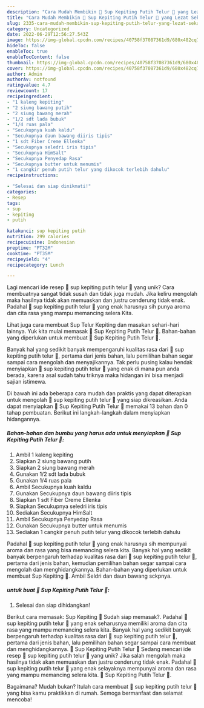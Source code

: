 ```yaml
---
description: "Cara Mudah Membikin 🦀 Sup Kepiting Putih Telur 🦀 yang Lezat Sekali"
title: "Cara Mudah Membikin 🦀 Sup Kepiting Putih Telur 🦀 yang Lezat Sekali"
slug: 2335-cara-mudah-membikin-sup-kepiting-putih-telur-yang-lezat-sekali
category: Uncategorized
date: 2022-06-29T12:56:27.543Z
image: https://img-global.cpcdn.com/recipes/40758f37087361d9/680x482cq70/sup-kepiting-putih-telur-foto-resep-utama.jpg
hideToc: false
enableToc: true
enableTocContent: false
thumbnail: https://img-global.cpcdn.com/recipes/40758f37087361d9/680x482cq70/sup-kepiting-putih-telur-foto-resep-utama.jpg
cover: https://img-global.cpcdn.com/recipes/40758f37087361d9/680x482cq70/sup-kepiting-putih-telur-foto-resep-utama.jpg
author: Admin
authorAv: notfound
ratingvalue: 4.7
reviewcount: 17
recipeingredient:
- "1 kaleng kepiting"
- "2 siung bawang putih"
- "2 siung bawang merah"
- "1/2 sdt lada bubuk"
- "1/4 ruas pala"
- "Secukupnya kuah kaldu"
- "Secukupnya daun bawang diiris tipis"
- "1 sdt Fiber Creme Ellenka"
- "Secukupnya seledri iris tipis"
- "Secukupnya HimSalt"
- "Secukupnya Penyedap Rasa"
- "Secukupnya butter untuk menumis"
- "1 cangkir penuh putih telur yang dikocok terlebih dahulu"
recipeinstructions:

- "Selesai dan siap dinikmati!"
categories:
- Resep
tags:
- sup
- kepiting
- putih

katakunci: sup kepiting putih 
nutrition: 299 calories
recipecuisine: Indonesian
preptime: "PT32M"
cooktime: "PT35M"
recipeyield: "4"
recipecategory: Lunch

---
```





Lagi mencari ide resep 🦀 sup kepiting putih telur 🦀 yang unik? Cara membuatnya sangat tidak susah dan tidak juga mudah. Jika keliru mengolah maka hasilnya tidak akan memuaskan dan justru cenderung tidak enak. Padahal 🦀 sup kepiting putih telur 🦀 yang enak harusnya sih punya aroma dan cita rasa yang mampu memancing selera Kita.





Lihat juga cara membuat Sup Telur Kepiting dan masakan sehari-hari lainnya. Yuk kita mulai memasak 🦀 Sup Kepiting Putih Telur 🦀. Bahan-bahan yang diperlukan untuk membuat 🦀 Sup Kepiting Putih Telur 🦀.

Banyak hal yang sedikit banyak mempengaruhi kualitas rasa dari 🦀 sup kepiting putih telur 🦀, pertama dari jenis bahan, lalu pemilihan bahan segar sampai cara mengolah dan menyajikannya. Tak perlu pusing kalau hendak menyiapkan 🦀 sup kepiting putih telur 🦀 yang enak di mana pun anda berada, karena asal sudah tahu triknya maka hidangan ini bisa menjadi sajian istimewa.






Di bawah ini ada beberapa cara mudah dan praktis yang dapat diterapkan untuk mengolah 🦀 sup kepiting putih telur 🦀 yang siap dikreasikan. Anda dapat menyiapkan 🦀 Sup Kepiting Putih Telur 🦀 memakai 13 bahan dan 0 tahap pembuatan. Berikut ini langkah-langkah dalam menyiapkan hidangannya.

<!--inarticleads1-->

##### Bahan-bahan dan bumbu yang harus ada untuk menyiapkan 🦀 Sup Kepiting Putih Telur 🦀:

1. Ambil 1 kaleng kepiting
1. Siapkan 2 siung bawang putih
1. Siapkan 2 siung bawang merah
1. Gunakan 1/2 sdt lada bubuk
1. Gunakan 1/4 ruas pala
1. Ambil Secukupnya kuah kaldu
1. Gunakan Secukupnya daun bawang diiris tipis
1. Siapkan 1 sdt Fiber Creme Ellenka
1. Siapkan Secukupnya seledri iris tipis
1. Sediakan Secukupnya HimSalt
1. Ambil Secukupnya Penyedap Rasa
1. Gunakan Secukupnya butter untuk menumis
1. Sediakan 1 cangkir penuh putih telur yang dikocok terlebih dahulu


Padahal 🦀 sup kepiting putih telur 🦀 yang enak harusnya sih mempunyai aroma dan rasa yang bisa memancing selera kita. Banyak hal yang sedikit banyak berpengaruh terhadap kualitas rasa dari 🦀 sup kepiting putih telur 🦀, pertama dari jenis bahan, kemudian pemilihan bahan segar sampai cara mengolah dan menghidangkannya. Bahan-bahan yang diperlukan untuk membuat Sup Kepiting 🦀. Ambil Seldri dan daun bawang sckpnya. 

<!--inarticleads2-->

#####  untuk buat 🦀 Sup Kepiting Putih Telur 🦀:


1. Selesai dan siap dihidangkan!

Berikut cara memasak: Sup Kepiting 🦀 Sudah siap memasak?. Padahal 🦀 sup kepiting putih telur 🦀 yang enak seharusnya memiliki aroma dan cita rasa yang mampu memancing selera kita. Banyak hal yang sedikit banyak berpengaruh terhadap kualitas rasa dari 🦀 sup kepiting putih telur 🦀, pertama dari jenis bahan, lalu pemilihan bahan segar sampai cara membuat dan menghidangkannya. 🦀 Sup Kepiting Putih Telur 🦀 Sedang mencari ide resep 🦀 sup kepiting putih telur 🦀 yang unik? Jika salah mengolah maka hasilnya tidak akan memuaskan dan justru cenderung tidak enak. Padahal 🦀 sup kepiting putih telur 🦀 yang enak selayaknya mempunyai aroma dan rasa yang mampu memancing selera kita. 🦀 Sup Kepiting Putih Telur 🦀. 

Bagaimana? Mudah bukan? Itulah cara membuat 🦀 sup kepiting putih telur 🦀 yang bisa kamu praktikkan di rumah. Semoga bermanfaat dan selamat mencoba!
